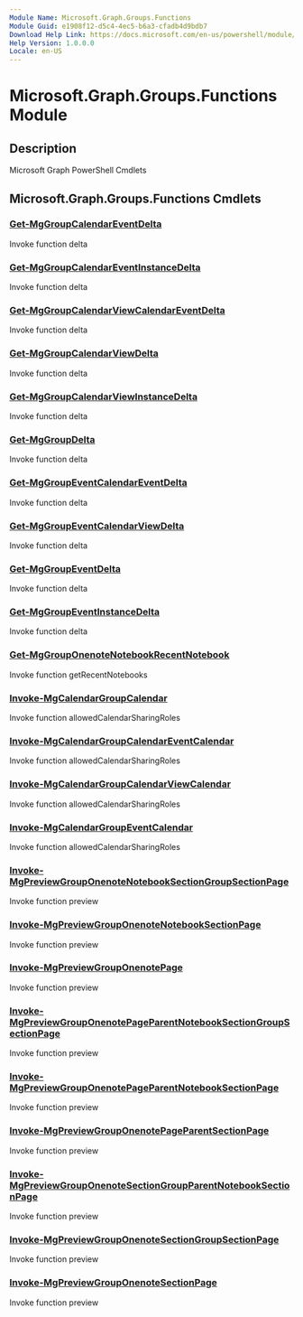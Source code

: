 ```yaml
---
Module Name: Microsoft.Graph.Groups.Functions
Module Guid: e1908f12-d5c4-4ec5-b6a3-cfadb4d9bdb7
Download Help Link: https://docs.microsoft.com/en-us/powershell/module/microsoft.graph.groups.functions
Help Version: 1.0.0.0
Locale: en-US
---
```


# Microsoft.Graph.Groups.Functions Module
## Description
Microsoft Graph PowerShell Cmdlets

## Microsoft.Graph.Groups.Functions Cmdlets
### [Get-MgGroupCalendarEventDelta](Get-MgGroupCalendarEventDelta.md)
Invoke function delta

### [Get-MgGroupCalendarEventInstanceDelta](Get-MgGroupCalendarEventInstanceDelta.md)
Invoke function delta

### [Get-MgGroupCalendarViewCalendarEventDelta](Get-MgGroupCalendarViewCalendarEventDelta.md)
Invoke function delta

### [Get-MgGroupCalendarViewDelta](Get-MgGroupCalendarViewDelta.md)
Invoke function delta

### [Get-MgGroupCalendarViewInstanceDelta](Get-MgGroupCalendarViewInstanceDelta.md)
Invoke function delta

### [Get-MgGroupDelta](Get-MgGroupDelta.md)
Invoke function delta

### [Get-MgGroupEventCalendarEventDelta](Get-MgGroupEventCalendarEventDelta.md)
Invoke function delta

### [Get-MgGroupEventCalendarViewDelta](Get-MgGroupEventCalendarViewDelta.md)
Invoke function delta

### [Get-MgGroupEventDelta](Get-MgGroupEventDelta.md)
Invoke function delta

### [Get-MgGroupEventInstanceDelta](Get-MgGroupEventInstanceDelta.md)
Invoke function delta

### [Get-MgGroupOnenoteNotebookRecentNotebook](Get-MgGroupOnenoteNotebookRecentNotebook.md)
Invoke function getRecentNotebooks

### [Invoke-MgCalendarGroupCalendar](Invoke-MgCalendarGroupCalendar.md)
Invoke function allowedCalendarSharingRoles

### [Invoke-MgCalendarGroupCalendarEventCalendar](Invoke-MgCalendarGroupCalendarEventCalendar.md)
Invoke function allowedCalendarSharingRoles

### [Invoke-MgCalendarGroupCalendarViewCalendar](Invoke-MgCalendarGroupCalendarViewCalendar.md)
Invoke function allowedCalendarSharingRoles

### [Invoke-MgCalendarGroupEventCalendar](Invoke-MgCalendarGroupEventCalendar.md)
Invoke function allowedCalendarSharingRoles

### [Invoke-MgPreviewGroupOnenoteNotebookSectionGroupSectionPage](Invoke-MgPreviewGroupOnenoteNotebookSectionGroupSectionPage.md)
Invoke function preview

### [Invoke-MgPreviewGroupOnenoteNotebookSectionPage](Invoke-MgPreviewGroupOnenoteNotebookSectionPage.md)
Invoke function preview

### [Invoke-MgPreviewGroupOnenotePage](Invoke-MgPreviewGroupOnenotePage.md)
Invoke function preview

### [Invoke-MgPreviewGroupOnenotePageParentNotebookSectionGroupSectionPage](Invoke-MgPreviewGroupOnenotePageParentNotebookSectionGroupSectionPage.md)
Invoke function preview

### [Invoke-MgPreviewGroupOnenotePageParentNotebookSectionPage](Invoke-MgPreviewGroupOnenotePageParentNotebookSectionPage.md)
Invoke function preview

### [Invoke-MgPreviewGroupOnenotePageParentSectionPage](Invoke-MgPreviewGroupOnenotePageParentSectionPage.md)
Invoke function preview

### [Invoke-MgPreviewGroupOnenoteSectionGroupParentNotebookSectionPage](Invoke-MgPreviewGroupOnenoteSectionGroupParentNotebookSectionPage.md)
Invoke function preview

### [Invoke-MgPreviewGroupOnenoteSectionGroupSectionPage](Invoke-MgPreviewGroupOnenoteSectionGroupSectionPage.md)
Invoke function preview

### [Invoke-MgPreviewGroupOnenoteSectionPage](Invoke-MgPreviewGroupOnenoteSectionPage.md)
Invoke function preview

